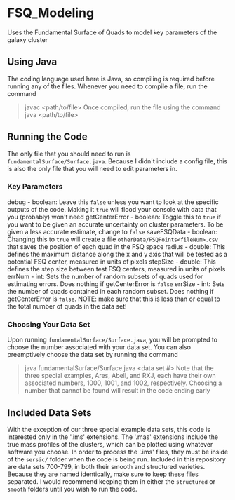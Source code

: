 # FSQ_Modeling
Uses the Fundamental Surface of Quads to model key parameters of the galaxy cluster

## Using Java
The coding language used here is Java, so compiling is required before running any of the files. Whenever you need to compile a file, run the command
> javac <path/to/file>
Once compiled, run the file using the command
> java <path/to/file>

## Running the Code
The only file that you should need to run is `fundamentalSurface/Surface.java`. Because I didn't include a config file, this is also the only file that you will need to edit parameters in.
### Key Parameters
debug - boolean:  Leave this `false` unless you want to look at the specific outputs of the code. Making it `true` will flood your console with data that you (probably) won't need
getCenterError - boolean: Toggle this to `true` if you want to be given an accurate uncertainty on cluster parameters. To be given a less accurate estimate, change to `false`
saveFSQData - boolean: Changing this to `true` will create a file `otherData/FSQPoints<fileNum>.csv` that saves the position of each quad in the FSQ space
radius - double: This defines the maximum distance along the x and y axis that will be tested as a potential FSQ center, measured in units of pixels
stepSize - double: This defines the step size between test FSQ centers, measured in units of pixels
errNum - int: Sets the number of random subsets of quads used for estimating errors. Does nothing if getCenterError is `false`
errSize - int: Sets the number of quads contained in each random subset. Does nothing if getCenterError is `false`. NOTE: make sure that this is less than or equal to the total number of quads in the data set!
### Choosing Your Data Set
Upon running `fundamentalSurface/Surface.java`, you will be prompted to choose the number associated with your data set. You can also preemptively choose the data set by running the command
> java fundamentalSurface/Surface.java <data set #>
Note that the three special examples, Ares, Abell, and RXJ, each have their own associated numbers, 1000, 1001, and 1002, respectively. Choosing a number that cannot be found will result in the code ending early

## Included Data Sets
With the exception of our three special example data sets, this code is interested only in the '.ims' extensions. The '.mas' extensions include the true mass profiles of the clusters, which can be plotted using whatever software you choose.
In order to process the '.ims' files, they must be inside of the `sersic/` folder when the code is being run. Included in this repository are data sets 700-799, in both their smooth and structured varieties. Because they are named identically, make sure to keep these files separated. I would recommend keeping them in either the `structured` or `smooth` folders until you wish to run the code.
